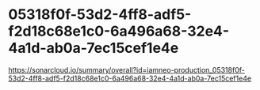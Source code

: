 # 05318f0f-53d2-4ff8-adf5-f2d18c68e1c0-6a496a68-32e4-4a1d-ab0a-7ec15cef1e4e
https://sonarcloud.io/summary/overall?id=iamneo-production_05318f0f-53d2-4ff8-adf5-f2d18c68e1c0-6a496a68-32e4-4a1d-ab0a-7ec15cef1e4e

